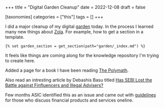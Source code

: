 +++
title = "Digital Garden Cleanup"
date = 2022-12-08
draft = false

[taxonomies]
categories = ["this"]
tags = []
+++

I did a major cleanup of my digital [garden](/garden) today. In the process I learned many new things about [Zola](https://www.getzola.org/). For example, how to get a section in a template.

```
{% set garden_section = get_section(path="garden/_index.md") %}
```

It feels like things are coming along for the knowledge repository I'm trying to create here. 

Added a page for a book I have been reading [The Polymath](garden/books/the-polymath).

Also read an intresting article by Debashis Basu titled [Has SEBI Lost the Battle against Finfluencers and Illegal Advisers?](https://www.moneylife.in/article/has-sebi-lost-the-battle-against-finfluencers-and-illegal-advisers/69097.html)

Few months ASIC identified this as an issue and came out with [guidelines](https://asic.gov.au/regulatory-resources/financial-services/giving-financial-product-advice/discussing-financial-products-and-services-online/) for those who discuss financial products and services oneline.